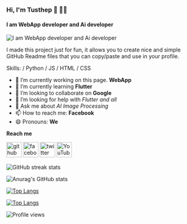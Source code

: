 ### **Hi, I'm Tusthep** 👋 🧑‍💻
#### **I am WebApp developer and Ai developer**
![**I am WebApp developer and Ai developer**](https://scontent.fbkk6-1.fna.fbcdn.net/v/t39.30808-6/326458435_1376525779786551_4223393276766237896_n.jpg?_nc_cat=108&ccb=1-7&_nc_sid=730e14&_nc_ohc=wb0udejIwFoAX-eqBNR&_nc_ht=scontent.fbkk6-1.fna&oh=00_AfB8KBiePLEgSLx6Ku4Kx0wxzfktgTkAHZLp9hYDRJZkqg&oe=63CE8147)

I made this project just for fun, it allows you to create nice and simple GitHub Readme files that you can copy/paste and use in your profile.

Skills: / Python / JS / HTML / CSS

- 🔭 I’m currently working on this page. **WebApp** 
- 🌱 I’m currently learning **Flutter** 
- 👯 I’m looking to collaborate on **Google** 
- 🤔 I’m looking for help with *Flutter and all* 
- 💬 Ask me about *AI Image Processing* 
- 📫 How to reach me: **Facebook** 
- 😄 Pronouns: **We** 

**Reach me**

[<img src='https://cdn.jsdelivr.net/npm/simple-icons@3.0.1/icons/github.svg' alt='github' height='40'>](https://github.com/Pup077)  [<img src='https://cdn.jsdelivr.net/npm/simple-icons@3.0.1/icons/facebook.svg' alt='facebook' height='40'>](https://www.facebook.com/TusthepPuppy)  [<img src='https://cdn.jsdelivr.net/npm/simple-icons@3.0.1/icons/twitter.svg' alt='twitter' height='40'>](https://twitter.com/Armutamea)  [<img src='https://cdn.jsdelivr.net/npm/simple-icons@3.0.1/icons/youtube.svg' alt='YouTube' height='40'>](https://www.youtube.com/channel/https://www.youtube.com/channel/UC02f4148ALKb-JRAvV2ivOw)  
 
![GitHub streak stats](https://streak-stats.demolab.com/?user=Pup077)  

![Anurag's GitHub stats](https://github-readme-stats.vercel.app/api?username=Pup077&show_icons=true&theme=radical)

[![Top Langs](https://github-readme-stats.vercel.app/api/top-langs/?username=Pup077&langs_count=8)](https://github.com/anuraghazra/github-readme-stats)

[![Top Langs](https://github-readme-stats.vercel.app/api/top-langs/?username=Pup077&layout=compact)](https://github.com/anuraghazra/github-readme-stats)

![Profile views](https://gpvc.arturio.dev/Pup077)  
